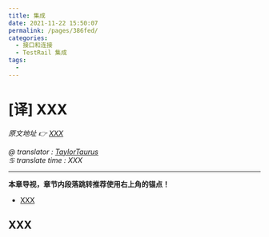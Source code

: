 ```yaml
---
title: 集成
date: 2021-11-22 15:50:07
permalink: /pages/386fed/
categories:
  - 接口和连接
  - TestRail 集成
tags:
  - 
---
```

# [译] XXX

*原文地址 👉 [XXX][0]*

*@ translator : [TaylorTaurus](https://github.com/taylortaurus)*    
*♋ translate time : XXX*    

---

**本章导视，章节内段落跳转推荐使用右上角的锚点！**


- [XXX](#xxx)

## XXX

[0]: XXX
[1]: https://www.ranorex.com/rx-media/rx-user-guide/v8.2/download/RxSampleDataDrivenTesting.zip
[2]: ..\\..\\..\\ranorex-studio-fundamentals/ranorex-studio/ranorex-studio-startpage.html
[3]: ..\\..\\..\\ranorex-studio-fundamentals/ranorex-recorder/introduction.html
[4]: ..\\..\\..\\ranorex-studio-fundamentals/test-suite/introduction.html
[5]: .\[译]数据和数据的管理.html
